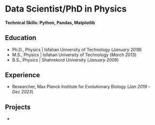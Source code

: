 # Data Scientist/PhD in Physics

#### Technical Skills: Python, Pandas, Matplotlib

## Education
- Ph.D., Physics | Isfahan University of Technology (_January 2018_)								       		
- M.S., Physics	| Isfahan University of Technology  (_March 2013_)	 			        		
- B.S., Physics | Shahrekord University  (_January 2009_)

## Experience
- Researcher, Max Planck Institute for Evolutionary Biology (_Jan 2019_ - _Dec 2023_)

## Projects
-
